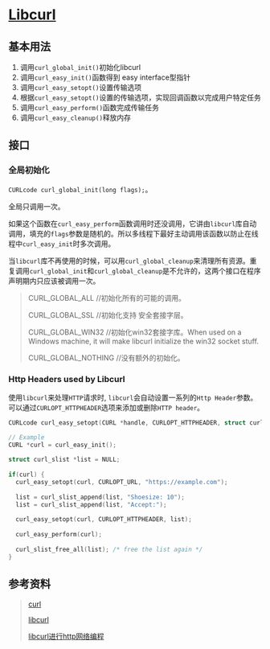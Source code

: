 # [Libcurl](https://curl.se/)

## 基本用法

1. 调用`curl_global_init()`初始化libcurl
2. 调用`curl_easy_init()`函数得到 easy interface型指针
3. 调用`curl_easy_setopt()`设置传输选项
4. 根据`curl_easy_setopt()`设置的传输选项，实现回调函数以完成用户特定任务
5. 调用`curl_easy_perform()`函数完成传输任务
6. 调用`curl_easy_cleanup()`释放内存

## 接口

### 全局初始化

`CURLcode curl_global_init(long flags);`。

全局只调用一次。

如果这个函数在`curl_easy_perform`函数调用时还没调用，它讲由`libcurl`库自动调用，填充的`flags`参数是随机的。所以多线程下最好主动调用该函数以防止在线程中`curl_easy_init`时多次调用。

当`libcurl`库不再使用的时候，可以用`curl_global_cleanup`来清理所有资源。重复调用`curl_global_init`和`curl_global_cleanup`是不允许的，这两个接口在程序声明期内只应该被调用一次。

> CURL_GLOBAL_ALL              //初始化所有的可能的调用。
>
> CURL_GLOBAL_SSL              //初始化支持 安全套接字层。
>
> CURL_GLOBAL_WIN32            //初始化win32套接字库。When used on a Windows machine, it will make libcurl initialize the win32 socket stuff.
>
> CURL_GLOBAL_NOTHING          //没有额外的初始化。


### Http Headers used by Libcurl

使用`libcurl`来处理`HTTP`请求时, `libcurl`会自动设置一系列的`Http Header`参数。可以通过`CURLOPT_HTTPHEADER`选项来添加或删除`HTTP header`。

```cpp
CURLcode curl_easy_setopt(CURL *handle, CURLOPT_HTTPHEADER, struct curl_slist *headers);
```

```cpp
// Example
CURL *curl = curl_easy_init();
 
struct curl_slist *list = NULL;
 
if(curl) {
  curl_easy_setopt(curl, CURLOPT_URL, "https://example.com");
 
  list = curl_slist_append(list, "Shoesize: 10");
  list = curl_slist_append(list, "Accept:");
 
  curl_easy_setopt(curl, CURLOPT_HTTPHEADER, list);
 
  curl_easy_perform(curl);
 
  curl_slist_free_all(list); /* free the list again */
}
```

## 参考资料

> [curl](https://curl.se/)
>
> [libcurl](https://curl.se/libcurl/c/libcurl-tutorial.html)
>
> [libcurl进行http网络编程](https://www.cnblogs.com/moodlxs/archive/2012/10/15/2724318.html)
> 